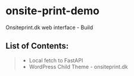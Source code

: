 # onsite-print-demo
Onsiteprint.dk web interface - Build  

## List of Contents:
> - Local fetch to FastAPI
> - WordPress Child Theme - onsiteprint.dk